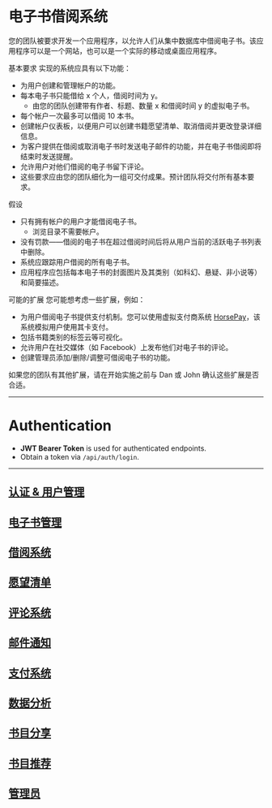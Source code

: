 # 电子书借阅系统

您的团队被要求开发一个应用程序，以允许人们从集中数据库中借阅电子书。该应用程序可以是一个网站，也可以是一个实际的移动或桌面应用程序。

基本要求 实现的系统应具有以下功能：

- 为用户创建和管理帐户的功能。
- 每本电子书只能借给 x 个人，借阅时间为 y。
  - 由您的团队创建带有作者、标题、数量 x 和借阅时间 y 的虚拟电子书。
- 每个帐户一次最多可以借阅 10 本书。
- 创建帐户仪表板，以便用户可以创建书籍愿望清单、取消借阅并更改登录详细信息。
- 为客户提供在借阅或取消电子书时发送电子邮件的功能，并在电子书借阅即将结束时发送提醒。
- 允许用户对他们借阅的电子书留下评论。
- 这些要求应由您的团队细化为一组可交付成果。预计团队将交付所有基本要求。

假设

- 只有拥有帐户的用户才能借阅电子书。
  - 浏览目录不需要帐户。
- 没有罚款——借阅的电子书在超过借阅时间后将从用户当前的活跃电子书列表中删除。
- 系统应跟踪用户借阅的所有电子书。
- 应用程序应包括每本电子书的封面图片及其类别（如科幻、悬疑、非小说等）和简要描述。

可能的扩展 您可能想考虑一些扩展，例如：

- 为用户借阅电子书提供支付机制。您可以使用虚拟支付商系统 [HorsePay](http://homepages.cs.ncl.ac.uk/daniel.nesbitt/CSC8019/HorsePay)，该系统模拟用户使用其卡支付。
- 包括书籍类别的标签云等可视化。
- 允许用户在社交媒体（如 Facebook）上发布他们对电子书的评论。
- 创建管理员添加/删除/调整可借阅电子书的功能。

如果您的团队有其他扩展，请在开始实施之前与 Dan 或 John 确认这些扩展是否合适。

---
# Authentication
- **JWT Bearer Token** is used for authenticated endpoints.
- Obtain a token via `/api/auth/login`.
---

## [认证 & 用户管理](Users.md)
## [电子书管理](eBooks.md)
## [借阅系统](Borrow.md)
## [愿望清单](Wishlist.md)
## [评论系统](Reviews.md)
## [邮件通知](Notifications.md)
## [支付系统](Payments.md)
## [数据分析](Analytics.md)
## [书目分享](Share.md)
## [书目推荐](Recommendations.md)
## [管理员](Admin.md)